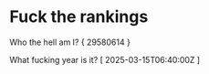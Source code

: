 # Fuck the rankings

Who the hell am I?
{ 29580614 }

What fucking year is it?
[ 2025-03-15T06:40:00Z ]
